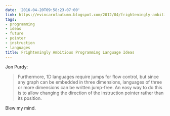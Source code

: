 ```yaml
---
date: '2016-04-20T09:58:23-07:00'
link: https://evincarofautumn.blogspot.com/2012/04/frighteningly-ambitious-programming.html
tags:
- programming
- ideas
- future
- pointer
- instruction
- languages
title: Frighteningly Ambitious Programming Language Ideas
---
```


Jon Purdy:

>Furthermore, 1D languages require jumps for flow control, but since any graph can be embedded in three dimensions, languages of three or more dimensions can be written jump-free. An easy way to do this is to allow changing the direction of the instruction pointer rather than its position.

Blew my mind.

